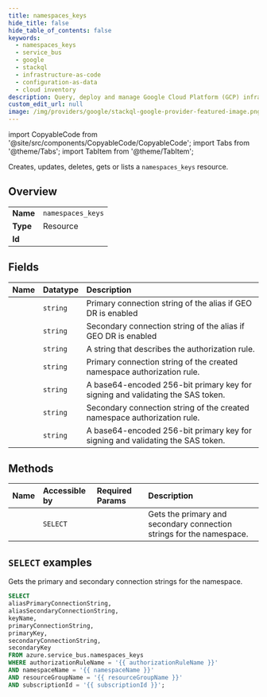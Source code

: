 ```yaml
---
title: namespaces_keys
hide_title: false
hide_table_of_contents: false
keywords:
  - namespaces_keys
  - service_bus
  - google
  - stackql
  - infrastructure-as-code
  - configuration-as-data
  - cloud inventory
description: Query, deploy and manage Google Cloud Platform (GCP) infrastructure and resources using SQL
custom_edit_url: null
image: /img/providers/google/stackql-google-provider-featured-image.png
---
```


import CopyableCode from '@site/src/components/CopyableCode/CopyableCode';
import Tabs from '@theme/Tabs';
import TabItem from '@theme/TabItem';

Creates, updates, deletes, gets or lists a <code>namespaces_keys</code> resource.

## Overview
<table><tbody>
<tr><td><b>Name</b></td><td><code>namespaces_keys</code></td></tr>
<tr><td><b>Type</b></td><td>Resource</td></tr>
<tr><td><b>Id</b></td><td><CopyableCode code="azure.service_bus.namespaces_keys" /></td></tr>
</tbody></table>

## Fields
| Name | Datatype | Description |
|:-----|:---------|:------------|
| <CopyableCode code="aliasPrimaryConnectionString" /> | `string` | Primary connection string of the alias if GEO DR is enabled |
| <CopyableCode code="aliasSecondaryConnectionString" /> | `string` | Secondary  connection string of the alias if GEO DR is enabled |
| <CopyableCode code="keyName" /> | `string` | A string that describes the authorization rule. |
| <CopyableCode code="primaryConnectionString" /> | `string` | Primary connection string of the created namespace authorization rule. |
| <CopyableCode code="primaryKey" /> | `string` | A base64-encoded 256-bit primary key for signing and validating the SAS token. |
| <CopyableCode code="secondaryConnectionString" /> | `string` | Secondary connection string of the created namespace authorization rule. |
| <CopyableCode code="secondaryKey" /> | `string` | A base64-encoded 256-bit primary key for signing and validating the SAS token. |

## Methods
| Name | Accessible by | Required Params | Description |
|:-----|:--------------|:----------------|:------------|
| <CopyableCode code="list" /> | `SELECT` | <CopyableCode code="authorizationRuleName, namespaceName, resourceGroupName, subscriptionId" /> | Gets the primary and secondary connection strings for the namespace. |

## `SELECT` examples

Gets the primary and secondary connection strings for the namespace.


```sql
SELECT
aliasPrimaryConnectionString,
aliasSecondaryConnectionString,
keyName,
primaryConnectionString,
primaryKey,
secondaryConnectionString,
secondaryKey
FROM azure.service_bus.namespaces_keys
WHERE authorizationRuleName = '{{ authorizationRuleName }}'
AND namespaceName = '{{ namespaceName }}'
AND resourceGroupName = '{{ resourceGroupName }}'
AND subscriptionId = '{{ subscriptionId }}';
```